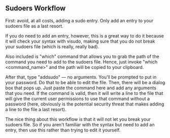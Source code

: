 ## Sudoers Workflow

First: avoid, at all costs, adding a sudo entry. Only add an entry to your sudoers file as
a last resort.

If you do need to add an entry, however, this is a great way to do it because it will check
your syntax with visudo, making sure that you do not break your sudoers file (which is 
really, really bad).

Also included is "which" command that allows you to grab the path of the command you need
to add to the sudoers file. Hence, just invoke "which <command_name>" and the path will 
be copied to your clipboard.

After that, type "addsudo" — no arguments. You'll be prompted to put in your password. Do
that to be able to edit the file. Then, there will be a dialog box that pops up. Just 
paste the command here and add any arguments that you need. If the command is valid, then
it will write a line to the file that will give the current user permissions to use that
command without a password (here, obviously is the potential security threat that makes
adding a line to the file a last resort).

The nice thing about this workflow is that it will not let you break your sudoers file. So
if you aren't familiar with the syntax but need to add an entry, then use this rather than
trying to edit it yourself.

